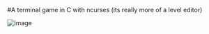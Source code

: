 #A terminal game in C with ncurses
(its really more of a level editor)

![image](http://i.imgur.com/qP8Ha2u.png)
